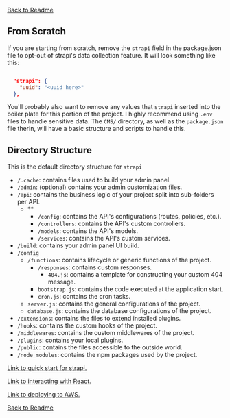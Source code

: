 [Back to Readme](../README.md)

## From Scratch

If you are starting from scratch, remove the `strapi` field in the package.json file to opt-out of strapi's data collection feature. It will look something like this:

```json

  "strapi": {
    "uuid": "<uuid here>"
  },
```

You'll probably also want to remove any values that `strapi` inserted into the boiler plate for this portion of the project. I highly recommend using `.env` files to handle sensitive data. The `CMS/` directory, as well as the `package.json` file therin, will have a basic structure and scripts to handle this. 

## Directory Structure

This is the default directory structure for `strapi`

* `/.cache`: contains files used to build your admin panel.
* `/admin`: (optional) contains your admin customization files.
* `/api`: contains the business logic of your project split into sub-folders per API.
  * \**
    * `/config`: contains the API's configurations (routes, policies, etc.).
    * `/controllers`: contains the API's custom controllers.
    * `/models`: contains the API's models.
    * `/services`: contains the API's custom services.
* `/build`: contains your admin panel UI build.
* `/config`
  * `/functions`: contains lifecycle or generic functions of the project.
    * `/responses`: contains custom responses.
      * `404.js`: contains a template for constructing your custom 404 message.
    * `bootstrap.js`: contains the code executed at the application start.
    * `cron.js`: contains the cron tasks.
  * `server.js`: contains the general configurations of the project.
  * `database.js`: contains the database configurations of the project.
* `/extensions`: contains the files to extend installed plugins.
* `/hooks`: contains the custom hooks of the project.
* `/middlewares`: contains the custom middlewares of the project.
* `/plugins`: contains your local plugins.
* `/public`: contains the files accessible to the outside world.
* `/node_modules`: contains the npm packages used by the project.


[Link to quick start for strapi.](https://strapi.io/documentation/developer-docs/latest/getting-started/quick-start.html)

[Link to interacting with React.](https://strapi.io/documentation/developer-docs/latest/developer-resources/content-api/integrations/react.html)

[Link to deploying to AWS.](https://strapi.io/documentation/developer-docs/latest/setup-deployment-guides/deployment/hosting-guides/amazon-aws.html)

[Back to Readme](../README.md)